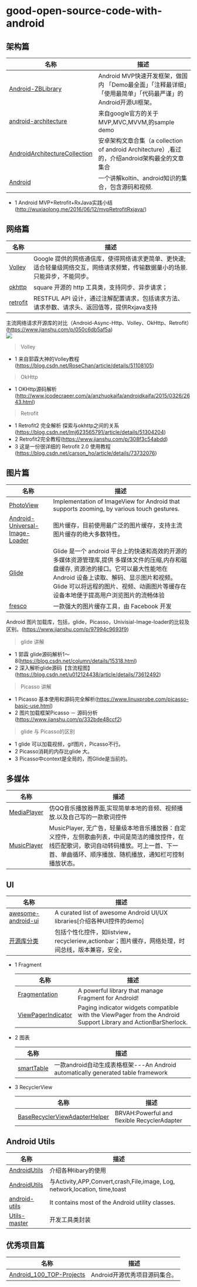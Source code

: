 # good-open-source-code-with-android

## 架构篇      
  名称                                                                 |               描述  
  -|                                                                  -|  
  [Android-ZBLibrary](https://github.com/TommyLemon/Android-ZBLibrary) | Android MVP快速开发框架，做国内 「Demo最全面」「注释最详细」「使用最简单」「代码最严谨」的Android开源UI框架。  
  [android-architecture](https://github.com/googlesamples/android-architecture)|来自google官方的关于MVP,MVC,MVVM,的sample demo
  [AndroidArchitectureCollection](https://github.com/CameloeAnthony/AndroidArchitectureCollection)|安卓架构文章合集（a collection of android Architecture）,看过的，介绍android架构最全的文章集合
  [Android](https://github.com/open-android/Android)|一个讲解koltin、android知识的集合，包含源码和视频.
  * 1 Android MVP+Retrofit+RxJava实践小结(http://wuxiaolong.me/2016/06/12/mvpRetrofitRxjava/)
    
## 网络篇
  名称                                                                 |               描述  
  -|                                                                  -|  
  [Volley](https://android.googlesource.com/platform/frameworks/volley)|Google 提供的网络通信库，使得网络请求更简单、更快速;适合轻量级网络交互，网络请求频繁，传输数据量小的场景.只能异步，不能同步。
  [okhttp](https://github.com/square/okhttp)|square 开源的 http 工具类，支持同步、异步请求；
  [retrofit](https://github.com/square/retrofit)|RESTFUL API 设计，通过注解配置请求，包括请求方法、请求参数、请求头、返回值等，提供Rxjava支持
  
  主流网络请求开源库的对比（Android-Async-Http、Volley、OkHttp、Retrofit）(https://www.jianshu.com/p/050c6db5af5a)   
  ![](https://upload-images.jianshu.io/upload_images/944365-f48072d21b613aaf.png)   
  >Volley
  * 1 来自郭霖大神的Volley教程(https://blog.csdn.net/RoseChan/article/details/51108105)
  >OkHttp
  * 1 OKHttp源码解析(http://www.jcodecraeer.com/a/anzhuokaifa/androidkaifa/2015/0326/2643.html)
  >Retrofit
  * 1 Retrofit2 完全解析 探索与okhttp之间的关系(https://blog.csdn.net/lmj623565791/article/details/51304204)
  * 2 Retrofit2完全教程(https://www.jianshu.com/p/308f3c54abdd)
  * 3 这是一份很详细的 Retrofit 2.0 使用教程(https://blog.csdn.net/carson_ho/article/details/73732076)
## 图片篇
  名称                                                                 |               描述  
  -|                                                                  -|  
  [PhotoView](https://github.com/chrisbanes/PhotoView)|Implementation of ImageView for Android that supports zooming, by various touch gestures.
  [Android-Universal-Image-Loader](https://github.com/nostra13/Android-Universal-Image-Loader)|图片缓存，目前使用最广泛的图片缓存，支持主流图片缓存的绝大多数特性。
  [Glide](https://github.com/bumptech/glide)|Glide 是一个 android 平台上的快速和高效的开源的多媒体资源管理库,提供 多媒体文件的压缩,内存和磁盘缓存, 资源池的接口。它可以最大性能地在 Android 设备上读取、解码、显示图片和视频。Glide 可以将远程的图片、视频、动画图片等缓存在设备本地便于提高用户浏览图片的流畅体验
  [fresco](https://github.com/facebook/fresco)|一款强大的图片缓存工具，由 Facebook 开发
  
Android 图片加载库，包括，glide，Picasso，Univisial-Image-loader的比较及区别。(https://www.jianshu.com/p/97994c9693f9)      
 >glide 讲解
 * 1 郭霖 glide源码解析1～8(https://blog.csdn.net/column/details/15318.html)
 * 2 深入解析glide源码【含流程图】(https://blog.csdn.net/u012124438/article/details/73612492)
 >Picasso 讲解
 * 1 Picasso 基本使用和源码完全解析(https://www.linuxprobe.com/picasso-basic-use.html)
 * 2 图片加载框架Picasso － 源码分析(https://www.jianshu.com/p/332bde48ccf2)
 >glide 与 Picasso的区别
 * 1 glide 可以加载视频，gif图片，Picasso不行。
 * 2 Picasso消耗的内存比glide 大。
 * 3 Picasso中context是全局的，而Glide是当前的。
  
## 多媒体  
  名称                                                                 |               描述  
  -|                                                                  -|  
  [MediaPlayer](https://github.com/QiMengChao/MediaPlayer)|仿QQ音乐播放器界面,实现简单本地的音频、视频播放.以及自己写的一款歌词控件
  [MusicPlayer](https://github.com/caohaoping/MusicPlayer)|MusicPlayer, 无广告，轻量级本地音乐播放器：自定义控件，左侧歌曲列表，中间是简洁的播放控件，在线匹配歌词，歌词自动转码播放。可上一首、下一首、单曲循环、顺序播放、随机播放，通知栏可控制播放状态。
  
## UI
  名称                                                                 |               描述  
  -|                                                                  -|  
  [awesome-android-ui](https://github.com/wasabeef/awesome-android-ui)|A curated list of awesome Android UI/UX libraries[介绍各种UI控件的demo]
  [开源库分类](https://blog.csdn.net/dpl12/article/details/78252974)|包括个性化控件，如listview，recycleriew,actionbar；图片缓存，网络处理，时间总线，版本兼容，安全，
  
* 1 Fragment     

  名称                                                                 |               描述  
  -|                                                                  -|  
  [Fragmentation](https://github.com/YoKeyword/Fragmentation)          |A powerful library that manage Fragment for Android!
  [ViewPagerIndicator](https://github.com/GongHuixue/ViewPagerIndicator)|Paging indicator widgets compatible with the ViewPager from the Android Support Library and ActionBarSherlock.
* 2 图表  

  名称                                                                 |               描述  
  -|                                                                  -|  
  [smartTable](https://github.com/huangyanbin/smartTable)          |一款android自动生成表格框架---An Android automatically generated table framework 
  
* 3 RecyclerView

  名称                                                                 |               描述  
  -|                                                                  -|  
  [BaseRecyclerViewAdapterHelper](https://github.com/GongHuixue/BaseRecyclerViewAdapterHelper)|BRVAH:Powerful and flexible RecyclerAdapter
  
  
## Android Utils
  名称                                                                 |               描述  
  -|                                                                  -|  
  [AndroidUtils](https://github.com/Blizzard-liu/AndroidUtils)|介绍各种libary的使用
  [AndroidUtils](https://github.com/haoma2012/AndroidUtils)|与Activity,APP,Convert,crash,File,image, Log, network,location, time,toast
  [android-utils](https://github.com/jingle1267/android-utils)|It contains most of the Android utility classes. 
  [Utils-master](https://github.com/huangshuyuan/Utils-master)|开发工具类封装

## 优秀项目篇
  名称                                                                 |               描述  
  -|                                                                  -|  
  [Android_100_TOP-Projects](https://github.com/dinpay0188/Android-open-source-project)|Android开源优秀项目源码集合。
  
